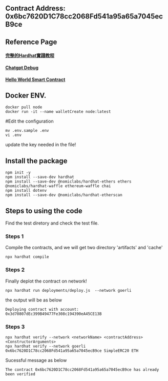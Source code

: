 ## Contract Address: 0x6bc7620D1C78cc2068Fd541a95a65a7045ecB9ce
## Reference Page
#### [完整的Hardhat實踐教程](https://medium.com/my-blockchain-development-daily-journey/%E5%AE%8C%E6%95%B4%E7%9A%84hardhat%E5%AF%A6%E8%B8%90%E6%95%99%E7%A8%8B-a9b005aa4c12)
#### [Chatgpt Debug](https://chat.openai.com/chat)
#### [Hello World Smart Contract]([https://chat.openai.com/chat](https://docs.alchemy.com/docs/hello-world-smart-contract))

## Docker ENV.

```
docker pull node
docker run -it --name walletCreate node:latest
```

#Edit the configuration
```
mv .env.sample .env
vi .env
```
update the key needed in the file!

## Install the package
```
npm init -y
npm install --save-dev hardhat
npm install --save-dev @nomiclabs/hardhat-ethers ethers @nomiclabs/hardhat-waffle ethereum-waffle chai
npm install dotenv
npm install --save-dev @nomiclabs/hardhat-etherscan
```

## Steps to using the code

Find the test diretory and check the test file.


### Steps 1
Compile the contracts, and we will get two directory 'artifacts' and 'cache'
```
npx hardhat compile
```

### Steps 2
Finally deplot the contract on network!
```
npx hardhat run deployments/deploy.js  --network goerli
```
the output will be as below
```
Deploying contract with account: 0x3d70807dEc399B49477Fe308c194390eA45CE13B
```

### Steps 3
```
npx hardhat verify --network <networkName> <contractAddress> <ConstructorArguments>
npx hardhat verify --network goerli 0x6bc7620D1C78cc2068Fd541a95a65a7045ecB9ce SimpleERC20 ETH
```
Sucessful message as below
```
The contract 0x6bc7620D1C78cc2068Fd541a95a65a7045ecB9ce has already been verified
```
